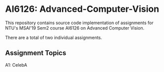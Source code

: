 # AI6126: Advanced-Computer-Vision
This repository contains source code implementation of assignments for NTU's MSAI'19 Sem2 course AI6126 on Advanced Computer Vision.

There are a total of two individual assignments.

## Assignment Topics

A1: CelebA 